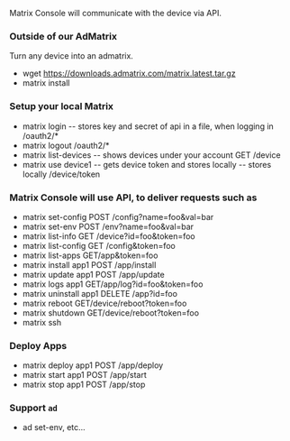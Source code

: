 Matrix Console will communicate with the device via API.

### Outside of our AdMatrix
Turn any device into an admatrix.
* wget https://downloads.admatrix.com/matrix.latest.tar.gz
* matrix install

### Setup your local Matrix

* matrix login -- stores key and secret of api in a file, when logging in /oauth2/*
* matrix logout /oauth2/*
* matrix list-devices -- shows devices under your account GET /device
* matrix use device1 -- gets device token and stores locally -- stores locally /device/token

### Matrix Console will use API, to deliver requests such as

* matrix set-config POST /config?name=foo&val=bar
* matrix set-env POST /env?name=foo&val=bar
* matrix list-info GET /device?id=foo&token=foo
* matrix list-config GET /config&token=foo
* matrix list-apps GET/app&token=foo
* matrix install app1 POST /app/install
* matrix update app1 POST /app/update
* matrix logs app1 GET/app/log?id=foo&token=foo
* matrix uninstall app1 DELETE /app?id=foo
* matrix reboot GET/device/reboot?token=foo
* matrix shutdown GET/device/reboot?token=foo
* matrix ssh

### Deploy Apps

* matrix deploy app1 POST /app/deploy
* matrix start app1 POST /app/start
* matrix stop app1 POST /app/stop

### Support `ad`

* ad set-env, etc...